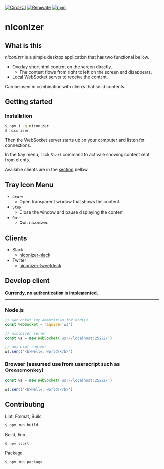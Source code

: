 [![CircleCI][circleci-badge]][circleci]
[![Renovate][renovate-badge]][renovate]
[![npm][npm-badge]][npm]

[circleci]: https://circleci.com/gh/matzkoh/niconizer
[renovate]: https://renovatebot.com/
[npm]: https://www.npmjs.com/package/niconizer

[circleci-badge]: https://circleci.com/gh/matzkoh/niconizer.svg?style=shield
[renovate-badge]: https://badges.renovateapi.com/github/matzkoh/niconizer
[npm-badge]: https://img.shields.io/npm/v/niconizer.svg

# niconizer

## What is this

_niconizer_ is a simple desktop application that has two functional bellow.

- Overlay short html content on the screen directly.
  - The content flows from right to left on the screen and disappears.
- Local WebSocket server to receive the content.

Can be used in combination with clients that send contents.

## Getting started

### Installation

```bash
$ npm i -g niconizer
$ niconizer
```

Then the WebSocket server starts up on your computer and listen for connections.

In the tray menu, click `Start` command to activate showing content sent from clients.

Available clients are in the [section](#clients) bellow.

## Tray Icon Menu

- `Start`
  - Open transparent window that shows the content.
- `Stop`
  - Close the window and pause displaying the content.
- `Quit`
  - Quit niconizer.

## Clients

- Slack
  - [niconizer-slack](https://github.com/matzkoh/niconizer-slack)
- Twitter
  - [niconizer-tweetdeck](https://github.com/matzkoh/userscripts/tree/master/packages/niconizer-tweetdeck)

## Develop client

**Currently, no authentication is implemented.**

---

### Node.js

```js
// WebSocket implementation for nodejs
const WebSocket = require('ws')

// niconizer server
const ws = new WebSocket('ws://localhost:25252/')

// any html content
ws.send('<b>Hello, world!</b>')
```

### Browser (assumed use from userscript such as Greasemonkey)

```js
const ws = new WebSocket('ws://localhost:25252/')

ws.send('<b>Hello, world!</b>')
```

## Contributing

Lint, Format, Build

```bash
$ npm run build
```

Build, Run

```bash
$ npm start
```

Package

```bash
$ npm run package
```
